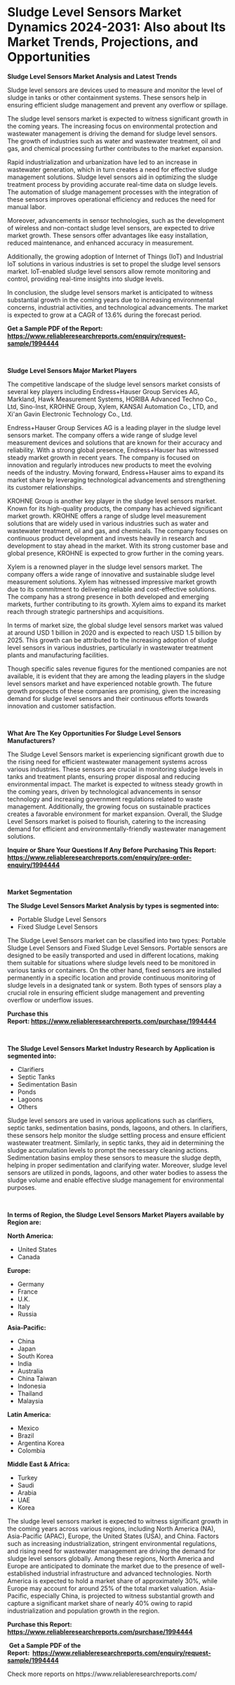 <p><h1>Sludge Level Sensors Market Dynamics 2024-2031: Also about Its Market Trends, Projections, and Opportunities</h1></p><p><strong>Sludge Level Sensors Market Analysis and Latest Trends</strong></p>
<p><p>Sludge level sensors are devices used to measure and monitor the level of sludge in tanks or other containment systems. These sensors help in ensuring efficient sludge management and prevent any overflow or spillage.</p><p>The sludge level sensors market is expected to witness significant growth in the coming years. The increasing focus on environmental protection and wastewater management is driving the demand for sludge level sensors. The growth of industries such as water and wastewater treatment, oil and gas, and chemical processing further contributes to the market expansion.</p><p>Rapid industrialization and urbanization have led to an increase in wastewater generation, which in turn creates a need for effective sludge management solutions. Sludge level sensors aid in optimizing the sludge treatment process by providing accurate real-time data on sludge levels. The automation of sludge management processes with the integration of these sensors improves operational efficiency and reduces the need for manual labor.</p><p>Moreover, advancements in sensor technologies, such as the development of wireless and non-contact sludge level sensors, are expected to drive market growth. These sensors offer advantages like easy installation, reduced maintenance, and enhanced accuracy in measurement.</p><p>Additionally, the growing adoption of Internet of Things (IoT) and Industrial IoT solutions in various industries is set to propel the sludge level sensors market. IoT-enabled sludge level sensors allow remote monitoring and control, providing real-time insights into sludge levels.</p><p>In conclusion, the sludge level sensors market is anticipated to witness substantial growth in the coming years due to increasing environmental concerns, industrial activities, and technological advancements. The market is expected to grow at a CAGR of 13.6% during the forecast period.</p></p>
<p><strong>Get a Sample PDF of the Report:&nbsp; <a href="https://www.reliableresearchreports.com/enquiry/request-sample/1994444">https://www.reliableresearchreports.com/enquiry/request-sample/1994444</a></strong></p>
<p>&nbsp;</p>
<p><strong>Sludge Level Sensors Major Market Players</strong></p>
<p><p>The competitive landscape of the sludge level sensors market consists of several key players including Endress+Hauser Group Services AG, Markland, Hawk Measurement Systems, HORIBA Advanced Techno Co., Ltd, Sino-Inst, KROHNE Group, Xylem, KANSAI Automation Co., LTD, and Xi'an Gavin Electronic Technology Co., Ltd.</p><p>Endress+Hauser Group Services AG is a leading player in the sludge level sensors market. The company offers a wide range of sludge level measurement devices and solutions that are known for their accuracy and reliability. With a strong global presence, Endress+Hauser has witnessed steady market growth in recent years. The company is focused on innovation and regularly introduces new products to meet the evolving needs of the industry. Moving forward, Endress+Hauser aims to expand its market share by leveraging technological advancements and strengthening its customer relationships.</p><p>KROHNE Group is another key player in the sludge level sensors market. Known for its high-quality products, the company has achieved significant market growth. KROHNE offers a range of sludge level measurement solutions that are widely used in various industries such as water and wastewater treatment, oil and gas, and chemicals. The company focuses on continuous product development and invests heavily in research and development to stay ahead in the market. With its strong customer base and global presence, KROHNE is expected to grow further in the coming years.</p><p>Xylem is a renowned player in the sludge level sensors market. The company offers a wide range of innovative and sustainable sludge level measurement solutions. Xylem has witnessed impressive market growth due to its commitment to delivering reliable and cost-effective solutions. The company has a strong presence in both developed and emerging markets, further contributing to its growth. Xylem aims to expand its market reach through strategic partnerships and acquisitions.</p><p>In terms of market size, the global sludge level sensors market was valued at around USD 1 billion in 2020 and is expected to reach USD 1.5 billion by 2025. This growth can be attributed to the increasing adoption of sludge level sensors in various industries, particularly in wastewater treatment plants and manufacturing facilities.</p><p>Though specific sales revenue figures for the mentioned companies are not available, it is evident that they are among the leading players in the sludge level sensors market and have experienced notable growth. The future growth prospects of these companies are promising, given the increasing demand for sludge level sensors and their continuous efforts towards innovation and customer satisfaction.</p></p>
<p>&nbsp;</p>
<p><strong>What Are The Key Opportunities For Sludge Level Sensors Manufacturers?</strong></p>
<p><p>The Sludge Level Sensors market is experiencing significant growth due to the rising need for efficient wastewater management systems across various industries. These sensors are crucial in monitoring sludge levels in tanks and treatment plants, ensuring proper disposal and reducing environmental impact. The market is expected to witness steady growth in the coming years, driven by technological advancements in sensor technology and increasing government regulations related to waste management. Additionally, the growing focus on sustainable practices creates a favorable environment for market expansion. Overall, the Sludge Level Sensors market is poised to flourish, catering to the increasing demand for efficient and environmentally-friendly wastewater management solutions.</p></p>
<p><strong>Inquire or Share Your Questions If Any Before Purchasing This Report: <a href="https://www.reliableresearchreports.com/enquiry/pre-order-enquiry/1994444">https://www.reliableresearchreports.com/enquiry/pre-order-enquiry/1994444</a></strong></p>
<p>&nbsp;</p>
<p><strong>Market Segmentation</strong></p>
<p><strong>The Sludge Level Sensors Market Analysis by types is segmented into:</strong></p>
<p><ul><li>Portable Sludge Level Sensors</li><li>Fixed Sludge Level Sensors</li></ul></p>
<p><p>The Sludge Level Sensors market can be classified into two types: Portable Sludge Level Sensors and Fixed Sludge Level Sensors. Portable sensors are designed to be easily transported and used in different locations, making them suitable for situations where sludge levels need to be monitored in various tanks or containers. On the other hand, fixed sensors are installed permanently in a specific location and provide continuous monitoring of sludge levels in a designated tank or system. Both types of sensors play a crucial role in ensuring efficient sludge management and preventing overflow or underflow issues.</p></p>
<p><strong>Purchase this Report:&nbsp;<a href="https://www.reliableresearchreports.com/purchase/1994444">https://www.reliableresearchreports.com/purchase/1994444</a></strong></p>
<p>&nbsp;</p>
<p><strong>The Sludge Level Sensors Market Industry Research by Application is segmented into:</strong></p>
<p><ul><li>Clarifiers</li><li>Septic Tanks</li><li>Sedimentation Basin</li><li>Ponds</li><li>Lagoons</li><li>Others</li></ul></p>
<p><p>Sludge level sensors are used in various applications such as clarifiers, septic tanks, sedimentation basins, ponds, lagoons, and others. In clarifiers, these sensors help monitor the sludge settling process and ensure efficient wastewater treatment. Similarly, in septic tanks, they aid in determining the sludge accumulation levels to prompt the necessary cleaning actions. Sedimentation basins employ these sensors to measure the sludge depth, helping in proper sedimentation and clarifying water. Moreover, sludge level sensors are utilized in ponds, lagoons, and other water bodies to assess the sludge volume and enable effective sludge management for environmental purposes.</p></p>
<p>&nbsp;</p>
<p><strong>In terms of Region, the Sludge Level Sensors Market Players available by Region are:</strong></p>
<p>
    <p> <strong> North America: </strong>
        <ul>
            <li>United States</li>
            <li>Canada</li>
        </ul>
        </p> 
    <p> <strong> Europe: </strong>
        <ul>
            <li>Germany</li>
            <li>France</li>
            <li>U.K.</li>
            <li>Italy</li>
            <li>Russia</li>
        </ul>
        </p> 
    <p> <strong> Asia-Pacific: </strong>
        <ul>
            <li>China</li>
            <li>Japan</li>
            <li>South Korea</li>
            <li>India</li>
            <li>Australia</li>
            <li>China Taiwan</li>
            <li>Indonesia</li>
            <li>Thailand</li>
            <li>Malaysia</li>
        </ul>
        </p> 
    <p> <strong> Latin America: </strong>
        <ul>
            <li>Mexico</li>
            <li>Brazil</li>
            <li>Argentina Korea</li>
            <li>Colombia</li>
        </ul>
        </p> 
    <p> <strong> Middle East & Africa: </strong>
        <ul>
            <li>Turkey</li>
            <li>Saudi</li>
            <li>Arabia</li>
            <li>UAE</li>
            <li>Korea</li>
        </ul>
    </p>
    </p>
<p><p>The sludge level sensors market is expected to witness significant growth in the coming years across various regions, including North America (NA), Asia-Pacific (APAC), Europe, the United States (USA), and China. Factors such as increasing industrialization, stringent environmental regulations, and rising need for wastewater management are driving the demand for sludge level sensors globally. Among these regions, North America and Europe are anticipated to dominate the market due to the presence of well-established industrial infrastructure and advanced technologies. North America is expected to hold a market share of approximately 30%, while Europe may account for around 25% of the total market valuation. Asia-Pacific, especially China, is projected to witness substantial growth and capture a significant market share of nearly 40% owing to rapid industrialization and population growth in the region.</p></p>
<p><strong>Purchase this Report: <a href="https://www.reliableresearchreports.com/purchase/1994444">https://www.reliableresearchreports.com/purchase/1994444</a></strong></p>
<p>&nbsp;<strong>Get a Sample PDF of the Report:&nbsp;&nbsp;<a href="https://www.reliableresearchreports.com/enquiry/request-sample/1994444">https://www.reliableresearchreports.com/enquiry/request-sample/1994444</a></strong></p>
<p><strong></strong></p>
<p>Check more reports on https://www.reliableresearchreports.com/</p>
